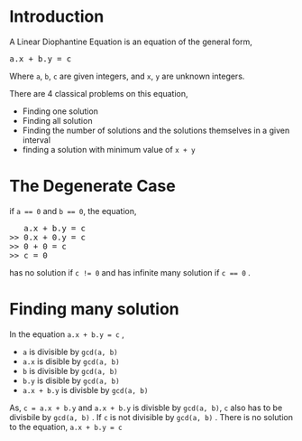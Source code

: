 # Introduction
A Linear Diophantine Equation is an equation of the general form,
<pre>a.x + b.y = c </pre>
Where `a`, `b`, `c` are given integers, and `x`, `y` are unknown integers.

There are 4 classical problems on this equation, 
- Finding one solution
- Finding all solution
- Finding the number of solutions and the solutions themselves in a given interval
- finding a solution with minimum value of `x + y`
# The Degenerate Case
if `a == 0` and `b == 0`, the equation, 
<pre>
   a.x + b.y = c
>> 0.x + 0.y = c
>> 0 + 0 = c
>> c = 0
</pre>
has no solution if `c != 0` and has infinite many solution if `c == 0` .
# Finding many solution
In the equation `a.x + b.y = c` ,
- `a` is divisible by `gcd(a, b)`
- `a.x` is disible by `gcd(a, b)`
- `b` is divisible by `gcd(a, b)`
- `b.y` is disible by `gcd(a, b)`
- `a.x + b.y` is divisble by `gcd(a, b)`
  
As, `c = a.x + b.y` and `a.x + b.y` is divisble by `gcd(a, b)`, `c` also has to be divisbile by `gcd(a, b)` .
If `c` is not divisible by `gcd(a, b)` . There is no solution to the equation, `a.x + b.y = c`

